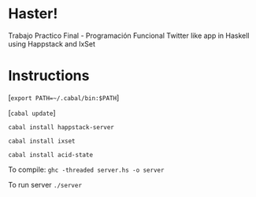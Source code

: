 Haster!
========================
  
Trabajo Practico Final - Programación Funcional
Twitter like app in Haskell using Happstack and IxSet

Instructions
==============
[`export PATH=~/.cabal/bin:$PATH`]

[`cabal update`]

`cabal install happstack-server`

`cabal install ixset`

`cabal install acid-state`


To compile: `ghc -threaded server.hs -o server`

To run server `./server`
